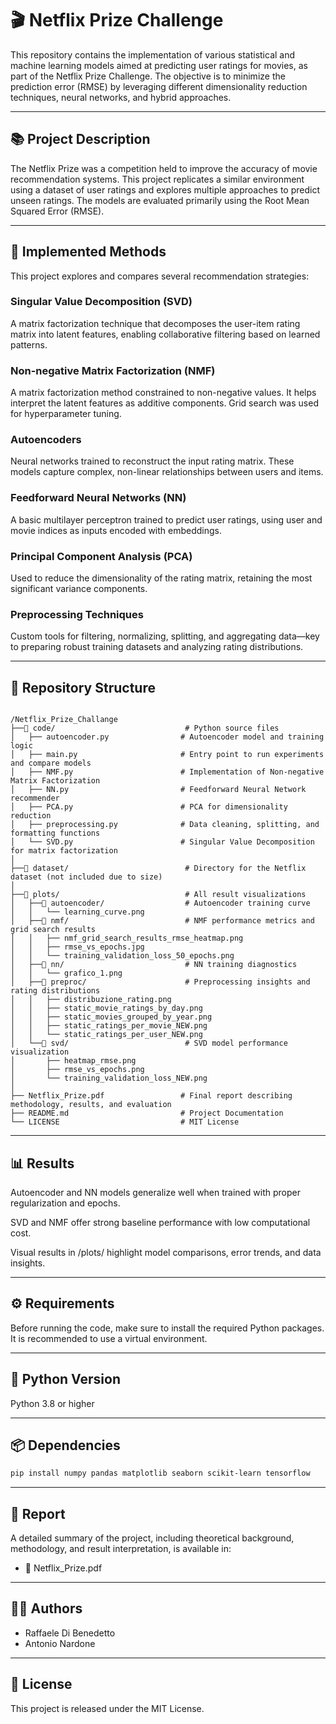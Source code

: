 # 🎬 Netflix Prize Challenge
This repository contains the implementation of various statistical and machine learning models aimed at predicting user ratings for movies, as part of the Netflix Prize Challenge. The objective is to minimize the prediction error (RMSE) by leveraging different dimensionality reduction techniques, neural networks, and hybrid approaches.

---

## 📚 Project Description
The Netflix Prize was a competition held to improve the accuracy of movie recommendation systems. This project replicates a similar environment using a dataset of user ratings and explores multiple approaches to predict unseen ratings. The models are evaluated primarily using the Root Mean Squared Error (RMSE).

---

## 🧠 Implemented Methods
This project explores and compares several recommendation strategies:

### Singular Value Decomposition (SVD)
A matrix factorization technique that decomposes the user-item rating matrix into latent features, enabling collaborative filtering based on learned patterns.

### Non-negative Matrix Factorization (NMF)
A matrix factorization method constrained to non-negative values. It helps interpret the latent features as additive components. Grid search was used for hyperparameter tuning.

### Autoencoders
Neural networks trained to reconstruct the input rating matrix. These models capture complex, non-linear relationships between users and items.

### Feedforward Neural Networks (NN)
A basic multilayer perceptron trained to predict user ratings, using user and movie indices as inputs encoded with embeddings.

### Principal Component Analysis (PCA)
Used to reduce the dimensionality of the rating matrix, retaining the most significant variance components.

### Preprocessing Techniques
Custom tools for filtering, normalizing, splitting, and aggregating data—key to preparing robust training datasets and analyzing rating distributions.

---

## 📁 Repository Structure

```

/Netflix_Prize_Challange
├──📁 code/                             # Python source files
│   ├── autoencoder.py                # Autoencoder model and training logic
│   ├── main.py                       # Entry point to run experiments and compare models
│   ├── NMF.py                        # Implementation of Non-negative Matrix Factorization
│   ├── NN.py                         # Feedforward Neural Network recommender
│   ├── PCA.py                        # PCA for dimensionality reduction
│   ├── preprocessing.py              # Data cleaning, splitting, and formatting functions
│   └── SVD.py                        # Singular Value Decomposition for matrix factorization
│
├──📁 dataset/                          # Directory for the Netflix dataset (not included due to size)
│
├──📁 plots/                            # All result visualizations
│   ├──📁 autoencoder/                  # Autoencoder training curve
│   │   └── learning_curve.png
│   ├──📁 nmf/                          # NMF performance metrics and grid search results
│   │   ├── nmf_grid_search_results_rmse_heatmap.png
│   │   ├── rmse_vs_epochs.jpg
│   │   └── training_validation_loss_50_epochs.png
│   ├──📁 nn/                           # NN training diagnostics
│   │   └── grafico_1.png
│   ├──📁 preproc/                      # Preprocessing insights and rating distributions
│   │   ├── distribuzione_rating.png
│   │   ├── static_movie_ratings_by_day.png
│   │   ├── static_movies_grouped_by_year.png
│   │   ├── static_ratings_per_movie_NEW.png
│   │   └── static_ratings_per_user_NEW.png
│   └──📁 svd/                          # SVD model performance visualization
│       ├── heatmap_rmse.png
│       ├── rmse_vs_epochs.png
│       └── training_validation_loss_NEW.png
│
├── Netflix_Prize.pdf                 # Final report describing methodology, results, and evaluation
├── README.md                         # Project Documentation
└── LICENSE                           # MIT License
```

---

## 📊 Results
Autoencoder and NN models generalize well when trained with proper regularization and epochs.

SVD and NMF offer strong baseline performance with low computational cost.

Visual results in /plots/ highlight model comparisons, error trends, and data insights.

---

## ⚙️ Requirements
Before running the code, make sure to install the required Python packages. It is recommended to use a virtual environment.

---

## 🐍 Python Version
Python 3.8 or higher

---

## 📦 Dependencies
```bash
pip install numpy pandas matplotlib seaborn scikit-learn tensorflow
```

---

## 📑 Report
A detailed summary of the project, including theoretical background, methodology, and result interpretation, is available in:

- 📄 Netflix_Prize.pdf

---

## 👨‍💻 Authors

- Raffaele Di Benedetto
- Antonio Nardone

---

## 📜 License
This project is released under the MIT License.